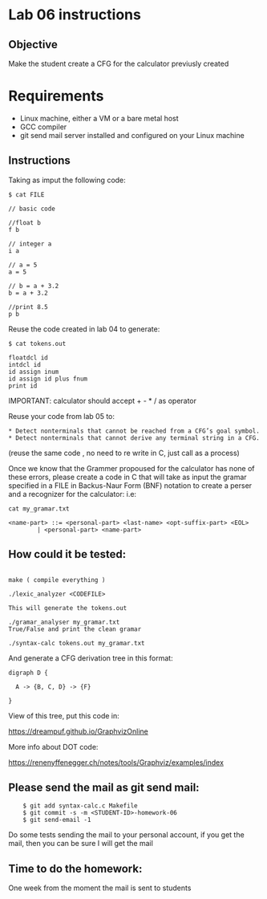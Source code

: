 # Lab 06 instructions

## Objective

Make the student create a CFG for the calculator previusly created

# Requirements

* Linux machine, either a VM or a bare metal host
* GCC compiler
* git send mail server installed and configured on your Linux machine

## Instructions
Taking as imput the following code:

```
$ cat FILE

// basic code

//float b
f b

// integer a
i a

// a = 5
a = 5

// b = a + 3.2
b = a + 3.2

//print 8.5
p b
```
Reuse the code created in lab 04 to generate:

```
$ cat tokens.out

floatdcl id
intdcl id
id assign inum
id assign id plus fnum
print id
```
IMPORTANT: calculator should accept + - * / as operator


Reuse your code from lab 05 to:

	* Detect nonterminals that cannot be reached from a CFG’s goal symbol.
	* Detect nonterminals that cannot derive any terminal string in a CFG.

(reuse the same code , no need to re write in C, just call as a process)

Once we know that the Grammer propoused for the calculator has none of these
errors, please create a code in C that will take as input the gramar specified
in a FILE in Backus-Naur Form (BNF) notation to create a perser and a
recognizer for the calculator: i.e:


```
cat my_gramar.txt

<name-part> ::= <personal-part> <last-name> <opt-suffix-part> <EOL>
        | <personal-part> <name-part>
```


## How could it be tested:
```

make ( compile everything )

./lexic_analyzer <CODEFILE>

This will generate the tokens.out

./gramar_analyser my_gramar.txt
True/False and print the clean gramar

./syntax-calc tokens.out my_gramar.txt
```
And generate a CFG derivation tree in this format:

```
digraph D {

  A -> {B, C, D} -> {F}

}

```

View of this tree, put this code in:

https://dreampuf.github.io/GraphvizOnline

More info about DOT code:

https://renenyffenegger.ch/notes/tools/Graphviz/examples/index



## Please send the mail as git send mail:

```
    $ git add syntax-calc.c Makefile
    $ git commit -s -m <STUDENT-ID>-homework-06
    $ git send-email -1

```
Do some tests sending the mail to your personal
account, if you get the mail, then you can be sure I
will get the mail


## Time to do the homework:

One week from the moment the mail is sent to students

